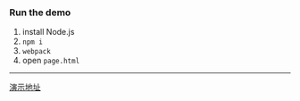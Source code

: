 ### Run the demo

1. install Node.js 
2. `npm i`
3. `webpack`
4. open `page.html`

--------------------------

[演示地址](https://baixiaoji.github.io/tool-for-online-resume/step-3/page.html)
